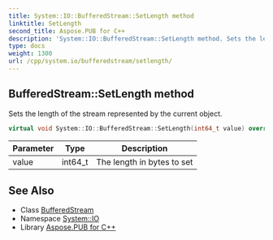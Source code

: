 ```yaml
---
title: System::IO::BufferedStream::SetLength method
linktitle: SetLength
second_title: Aspose.PUB for C++
description: 'System::IO::BufferedStream::SetLength method. Sets the length of the stream represented by the current object in C++.'
type: docs
weight: 1300
url: /cpp/system.io/bufferedstream/setlength/
---
```

## BufferedStream::SetLength method


Sets the length of the stream represented by the current object.

```cpp
virtual void System::IO::BufferedStream::SetLength(int64_t value) override
```


| Parameter | Type | Description |
| --- | --- | --- |
| value | int64_t | The length in bytes to set |

## See Also

* Class [BufferedStream](../)
* Namespace [System::IO](../../)
* Library [Aspose.PUB for C++](../../../)
